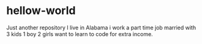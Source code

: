 # hellow-world
Just another repository
I live in Alabama i work a part time job married with 3 kids 1 boy 2 girls want to learn to code for extra income. 
